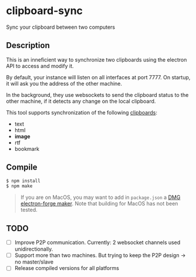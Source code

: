 # clipboard-sync
Sync your clipboard between two computers

## Description

This is an inneficient way to synchronize two clipboards using the electron API to access and modify it.

By default, your instance will listen on all interfaces at port 7777. On startup, it will ask you the address of the other machine.

In the background, they use websockets to send the clipboard status to the other machine, if it detects any change on the local clipboard.

This tool supports synchronization of the following [clipboards](https://electronjs.org/docs/api/clipboard#clipboardwritedata-type):

* text
* html
* **image**
* rtf
* bookmark

## Compile

```bash
$ npm install
$ npm make
```

> If you are on MacOS, you may want to add in `package.json` a [DMG electron-forge maker](https://www.electronforge.io/config/makers/dmg). Note that building for MacOS has not been tested.


## TODO

* [ ] Improve P2P communication. Currently: 2 websocket channels used unidirectionally.
* [ ] Support more than two machines. But trying to keep the P2P design -> no master/slave
* [ ] Release compiled versions for all platforms
